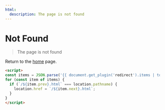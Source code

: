 ```yaml
---
html:
  description: The page is not found
---
```


# Not Found

> The page is not found

Return to the <a href="/">home</a> page.

```html markup
<script>
const items = JSON.parse('{{ document.get_plugin('redirect').items | tojson }}');
for (const item of items) {
  if (`/${item.prev}.html` === location.pathname) {
    location.href = `/${item.next}.html`;
  }
}
</script>
```
